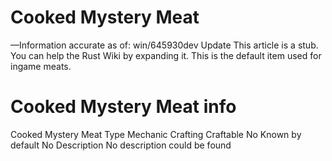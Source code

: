 # Cooked Mystery Meat

—Information accurate as of: win/645930dev Update
This article is a stub. You can help the Rust Wiki by expanding it.
This is the default item used for ingame meats.
# Cooked Mystery Meat info

Cooked Mystery Meat
Type
Mechanic
Crafting
Craftable
No
Known by default
No
Description
No description could be found
